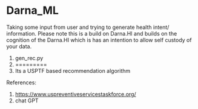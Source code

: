 # Darna_ML
Taking some input from user and trying to generate health intent/ information. Please note this is a build on Darna.HI and builds on the cognition of the Darna.HI which is has an intention to allow self custody of your data.

1. gen_rec.py
2. =========
3. Its a USPTF based recommendation algorithm





References:
1. https://www.uspreventiveservicestaskforce.org/
2. chat GPT
